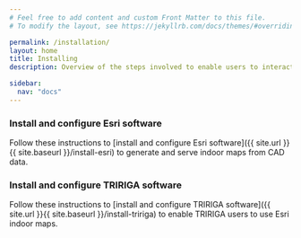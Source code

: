 ```yaml
---
# Feel free to add content and custom Front Matter to this file.
# To modify the layout, see https://jekyllrb.com/docs/themes/#overriding-theme-defaults

permalink: /installation/
layout: home
title: Installing
description: Overview of the steps involved to enable users to interact with Esri indoor maps in TRIRIGA

sidebar:
  nav: "docs"
---
```


### Install and configure Esri software

Follow these instructions to [install and configure Esri software]({{ site.url }}{{ site.baseurl }}/install-esri) to generate and serve indoor maps from CAD data.

### Install and configure TRIRIGA software

Follow these instructions to [install and configure TRIRIGA software]({{ site.url }}{{ site.baseurl }}/install-tririga) to enable TRIRIGA users to use Esri indoor maps.